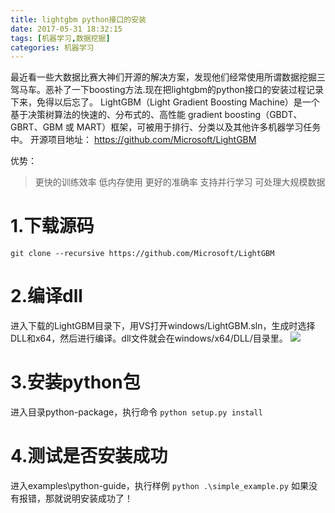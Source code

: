 ```yaml
---
title: lightgbm python接口的安装
date: 2017-05-31 18:32:15
tags: [机器学习,数据挖掘]
categories: 机器学习
---
```

最近看一些大数据比赛大神们开源的解决方案，发现他们经常使用所谓数据挖掘三驾马车。恶补了一下boosting方法.现在把lightgbm的python接口的安装过程记录下来，免得以后忘了。
LightGBM（Light Gradient Boosting Machine）是一个基于决策树算法的快速的、分布式的、高性能 gradient boosting（GBDT、GBRT、GBM 或 MART）框架，可被用于排行、分类以及其他许多机器学习任务中。
开源项目地址： https://github.com/Microsoft/LightGBM
<!--more-->
优势：
> 更快的训练效率
> 低内存使用
> 更好的准确率
> 支持并行学习
> 可处理大规模数据

# 1.下载源码
```
git clone --recursive https://github.com/Microsoft/LightGBM
```
# 2.编译dll
进入下载的LightGBM目录下，用VS打开windows/LightGBM.sln，生成时选择DLL和x64，然后进行编译。dll文件就会在windows/x64/DLL/目录里。
![](http://i.imgur.com/lRW0CwU.png)
# 3.安装python包
进入目录python-package，执行命令 
```python setup.py install```
# 4.测试是否安装成功
进入examples\python-guide，执行样例 
```python .\simple_example.py``` 
如果没有报错，那就说明安装成功了！